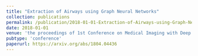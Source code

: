 ```yaml
---
title: "Extraction of Airways using Graph Neural Networks"
collection: publications
permalink: /publication/2018-01-01-Extraction-of-Airways-using-Graph-Neural-Networks
date: 2018-01-01
venue: 'the proceedings of 1st Conference on Medical Imaging with Deep Learning (MIDL 2018), Amsterdam.'
pubtype: 'conference'
paperurl: https://arxiv.org/abs/1804.04436
---
```

